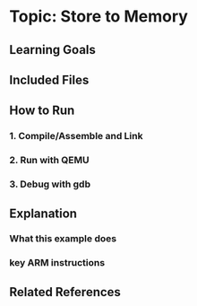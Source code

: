 # Topic: Store to Memory

## Learning Goals

## Included Files

## How to Run
### 1. Compile/Assemble and Link


### 2. Run with QEMU

### 3. Debug with gdb

## Explanation
### What this example does

### key ARM instructions

## Related References
